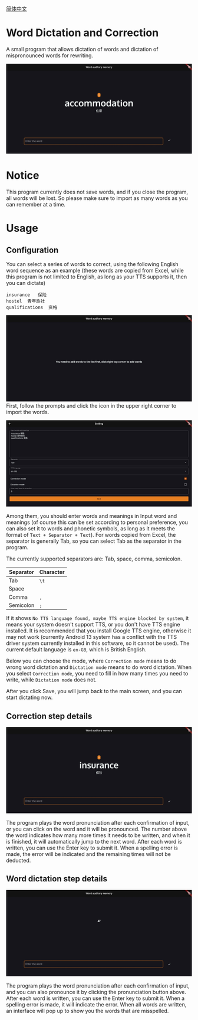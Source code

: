 [简体中文](docs/Readme_zh-cn.md)
# Word Dictation and Correction

A small program that allows dictation of words and dictation of mispronounced words for rewriting.


![Main](/image/main.jpeg)

# Notice
This program currently does not save words, and if you close the program, all words will be lost. So please make sure to import as many words as you can remember at a time.

# Usage

## Configuration

You can select a series of words to correct, using the following English word sequence as an example (these words are copied from Excel, while this program is not limited to English, as long as your TTS supports it, then you can dictate)

```text
insurance	保险
hostel	青年旅社
qualifications	资格
```
![](/image/1.jpeg)
First, follow the prompts and click the icon in the upper right corner to import the words.



![](/image/2.jpeg)

Among them, you should enter words and meanings in Input word and meanings (of course this can be set according to personal preference, you can also set it to words and phonetic symbols, as long as it meets the format of `Text + Separator + Text`). For words copied from Excel, the separator is generally Tab, so you can select Tab as the separator in the program.

The currently supported separators are: Tab, space, comma, semicolon.

| Separator | Character |
|-----------|-----------|
| Tab       | `\t`      |
| Space     | ` `       |
| Comma     | `,`       |
| Semicolon | `;`       |

If it shows `No TTS language found, maybe TTS engine blocked by system`, it means your system doesn't support TTS, or you don't have TTS engine installed. It is recommended that you install Google TTS engine, otherwise it may not work (currently Android 13 system has a conflict with the TTS driver system currently installed in this software, so it cannot be used). The current default language is `en-GB`, which is British English.

Below you can choose the mode, where `Correction mode` means to do wrong word dictation and `Dictation mode` means to do word dictation. When you select `Correction mode`, you need to fill in how many times you need to write, while `Dictation mode` does not.

After you click Save, you will jump back to the main screen, and you can start dictating now.

## Correction step details

![](/image/3.jpeg)

The program plays the word pronunciation after each confirmation of input, or you can click on the word and it will be pronounced. The number above the word indicates how many more times it needs to be written, and when it is finished, it will automatically jump to the next word. After each word is written, you can use the Enter key to submit it. When a spelling error is made, the error will be indicated and the remaining times will not be deducted.

## Word dictation step details
![](/image/4.jpeg)

The program plays the word pronunciation after each confirmation of input, and you can also pronounce it by clicking the pronunciation button above. After each word is written, you can use the Enter key to submit it. When a spelling error is made, it will indicate the error. When all words are written, an interface will pop up to show you the words that are misspelled.
